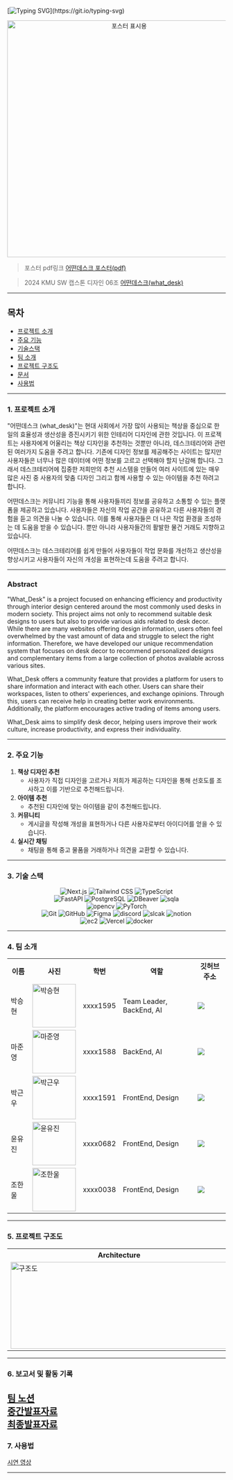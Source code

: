[![Typing SVG](https://readme-typing-svg.demolab.com?font=Fira+Code&pause=1000&color=A16D07&random=false&width=435&lines=%EC%9D%B4+%EC%B1%85%EC%83%81+%EC%96%B4%EB%96%A4%EB%8D%B0%3F+++%EC%96%B4%EB%96%A4%EB%8D%B0%EC%8A%A4%ED%81%AC(what_desk))](https://git.io/typing-svg)

<div align="center">
  <img width="546" alt="포스터 표시용" src="https://github.com/kookmin-sw/capstone-2024-06/assets/54922799/c445134b-ae11-420d-ad6c-b18724115791">
</div>

> 포스터 pdf링크
> <a href="https://github.com/kookmin-sw/capstone-2024-06/files/15373556/default.pdf">어떤데스크 포스터(pdf)</a>

> 2024 KMU SW 캡스톤 디자인 06조
> <a href="https://kookmin-sw.github.io/capstone-2024-06/">어떤데스크(what_desk)</a>


---

## 목차

- [ 프로젝트 소개](#-프로젝트-소개)
- [ 주요 기능](#-주요-기능)
- [ 기술스택](#-기술-스택)
- [ 팀 소개](#-팀-소개)
- [ 프로젝트 구조도](#-프로젝트-구조도)
- [ 문서](#-문서)
- [ 사용법](#-사용법)

---


### 1. 프로젝트 소개
"어떤데스크 (what_desk)"는 현대 사회에서 가장 많이 사용되는 책상을 중심으로 한 일의 효율성과 생산성을 증진시키기 위한 인테리어 디자인에 관한 것입니다. 이 프로젝트는 사용자에게 어울리는 책상 디자인을 추천하는 것뿐만 아니라, 데스크테리어와 관련된 여러가지 도움을 주려고 합니다. 기존에 디자인 정보를 제공해주는 사이트는 많지만 사용자들은 너무나 많은 데이터에 어떤 정보를 고르고 선택해야 할지 난감해 합니다. 그래서 데스크테리어에 집중한 저희만의 추천 시스템을 만들어 여러 사이트에 있는 매우 많은 사진 중 사용자의 맞춤 디자인 그리고 함께 사용할 수 있는 아이템을 추천 하려고 합니다.

어떤데스크는 커뮤니티 기능을 통해 사용자들끼리 정보를 공유하고 소통할 수 있는 플랫폼을 제공하고 있습니다. 사용자들은 자신의 작업 공간을 공유하고 다른 사용자들의 경험을 듣고 의견을 나눌 수 있습니다. 이를 통해 사용자들은 더 나은 작업 환경을 조성하는 데 도움을 받을 수 있습니다. 뿐만 아니라 사용자들간의 활발한 물건 거래도 지향하고 있습니다.
 
어떤데스크는 데스크테리어를 쉽게 만들어 사용자들이 작업 문화를 개선하고 생산성을 향상시키고 사용자들이 자신의 개성을 표현하는데 도움을 주려고 합니다.

---

### Abstract

"What_Desk" is a project focused on enhancing efficiency and productivity through interior design centered around the most commonly used desks in modern society. This project aims not only to recommend suitable desk designs to users but also to provide various aids related to desk decor. While there are many websites offering design information, users often feel overwhelmed by the vast amount of data and struggle to select the right information. Therefore, we have developed our unique recommendation system that focuses on desk decor to recommend personalized designs and complementary items from a large collection of photos available across various sites.

What_Desk offers a community feature that provides a platform for users to share information and interact with each other. Users can share their workspaces, listen to others' experiences, and exchange opinions. Through this, users can receive help in creating better work environments. Additionally, the platform encourages active trading of items among users.

What_Desk aims to simplify desk decor, helping users improve their work culture, increase productivity, and express their individuality.

---

### 2. 주요 기능

  1. **책상 디자인 추천**
      - 사용자가 직접 디자인을 고르거나 저희가 제공하는 디자인을 통해 선호도를 조사하고 이를 기반으로 추천해드립니다.
  2. **아이템 추천**
      - 추천된 디자인에 맞는 아이템을 같이 추천해드립니다.
  3. **커뮤니티**
      - 게시글을 작성해 개성을 표현하거나 다른 사용자로부터 아이디어를 얻을 수 있습니다.
  4. **실시간 채팅**
      - 채팅을 통해 중고 물품을 거래하거나 의견을 교환할 수 있습니다.

----

### 3. 기술 스택

<div align="center"> 
    <img src="https://img.shields.io/badge/Next.JS-000000?style=for-the-badge&logo=next.js&logoColor=white" alt="Next.js">
    <img src="https://img.shields.io/badge/Tailwindcss-06B6D4?style=for-the-badge&logo=Tailwindcss&logoColor=white" alt="Tailwind CSS">
    <img src="https://img.shields.io/badge/typescript-3178c6?style=for-the-badge&logo=TypeScript&logoColor=white" alt="TypeScript"><br>
    <img src="https://img.shields.io/badge/fastapi-009688?style=for-the-badge&logo=fastapi&logoColor=white" alt="FastAPI">
    <img src="https://img.shields.io/badge/postgresql-4169e1?style=for-the-badge&logo=postgresql&logoColor=white" alt="PostgreSQL">
  <img src="https://img.shields.io/badge/dbeaver-382923?style=for-the-badge&logo=dbeaver&logoColor=white" alt="DBeaver">
    <img src="https://img.shields.io/badge/sqlalchemy-d71f00?style=for-the-badge&logo=sqlalchemy&logoColor=white" alt="sqla"><br>
    <img src="https://img.shields.io/badge/opencv-5C3EE8?style=for-the-badge&logo=opencv&logoColor=white" alt="opencv">
    <img src="https://img.shields.io/badge/pytorch-EE4C2C?style=for-the-badge&logo=pytorch&logoColor=white" alt="PyTorch"><br>
    <img src="https://img.shields.io/badge/git-F05032?style=for-the-badge&logo=git&logoColor=white" alt="Git">
    <img src="https://img.shields.io/badge/github-181717?style=for-the-badge&logo=GitHub&logoColor=white" alt="GitHub">
    <img src="https://img.shields.io/badge/Figma-f24e1e?style=for-the-badge&logo=Figma&logoColor=white" alt="Figma">
    <img src="https://img.shields.io/badge/Discord-5865f2?style=for-the-badge&logo=Discord&logoColor=white" alt="discord">
    <img src="https://img.shields.io/badge/Slack-4A154B?style=for-the-badge&logo=slack&logoColor=white" alt="slcak">
    <img src="https://img.shields.io/badge/notion-000000?style=for-the-badge&logo=Notion&logoColor=white" alt="notion"><br>
    <img src="https://img.shields.io/badge/AWS_EC2-FF9900?style=for-the-badge&logo=amazonec2&logoColor=white" alt="ec2">
    <img src="https://img.shields.io/badge/Vercel-000000?style=for-the-badge&logo=Vercel&logoColor=white" alt="Vercel">
    <img src="https://img.shields.io/badge/Docker-2496ED?style=for-the-badge&logo=Docker&logoColor=white" alt="docker">
</div>


---

### 4. 팀 소개

<table align="center">
  <tr>
    <th>이름</th>
    <th>사진</th>
    <th>학번</th>
    <th>역할</th>
    <th>깃허브 주소</th>
  </tr>
  <tr>
    <td>박승현</td>
    <td><img src="https://github.com/kookmin-sw/capstone-2024-06/assets/54922799/1eedf542-55f7-408e-9916-72a3457b0795" alt="박승현" width="100" height="100"></td>
    <td>xxxx1595</td>
    <td>Team Leader, BackEnd, AI</td>
    <td><a href="https://github.com/gustmdqkr321"><img src="https://img.shields.io/badge/github-181717?style=for-the-badge&logo=github&logoColor=white"></a></td>
  </tr>
  <tr>
    <td>마준영</td>
    <td><img src="https://github.com/kookmin-sw/capstone-2024-06/assets/54922799/0f98c7ab-bca7-4943-9ddf-661e7b2b0cf6" alt="마준영" width="100" height="100"></td>
    <td>xxxx1588</td>
    <td>BackEnd, AI</td>
    <td><a href="https://github.com/joonyoung1"><img src="https://img.shields.io/badge/github-181717?style=for-the-badge&logo=github&logoColor=white"></a></td>
  </tr>
  <tr>
    <td>박근우</td>
    <td><img src="https://github.com/kookmin-sw/capstone-2024-06/assets/54922799/3d87db83-46b0-4db3-a9f2-9687ffbee33e" alt="박근우" width="100" height="100"></td>
    <td>xxxx1591</td>
    <td>FrontEnd, Design</td>
    <td><a href="https://github.com/YouSungBlade"><img src="https://img.shields.io/badge/github-181717?style=for-the-badge&logo=github&logoColor=white"></a></td>
  </tr>
  <tr>
    <td>윤유진</td>
    <td><img src="https://github.com/kookmin-sw/capstone-2024-06/assets/54922799/75f50039-8ec4-4dd8-852c-5d28ab497e4f" alt="윤유진" width="100" height="100"></td>
    <td>xxxx0682</td>
    <td>FrontEnd, Design</td>
    <td><a href="https://github.com/yujin8731"><img src="https://img.shields.io/badge/github-181717?style=for-the-badge&logo=github&logoColor=white"></a></td>
  </tr>
  <tr>
    <td>조한울</td>
    <td><img src="https://github.com/kookmin-sw/capstone-2024-06/assets/54922799/70ef9add-f364-4f7e-9766-076bd1db979c" alt="조한울" width="100" height="100"></td>
    <td>xxxx0038</td>
    <td>FrontEnd, Design</td>
    <td><a href="https://github.com/3809271"><img src="https://img.shields.io/badge/github-181717?style=for-the-badge&logo=github&logoColor=white"></a></td>
  </tr>
</table>


---

### 5. 프로젝트 구조도

<table align="center">
    <tr>
        <th>Architecture</th>
        <th>Use Case</th>
        <th>ERD</th>
    </tr>
    <tr>
        <td><img src="https://github.com/kookmin-sw/capstone-2024-06/assets/54922799/f76c6b8a-09a3-40ae-90dc-dafba99d68d7" alt="구조도" width="500" height="200"></td>
        <td><img src="https://github.com/kookmin-sw/capstone-2024-06/assets/54922799/29961234-537f-4da4-ac51-7e44eea1eb64" alt="Use Case" width="500" height="200"></td>
        <td><img src="https://github.com/kookmin-sw/capstone-2024-06/assets/54922799/09902c12-f908-4026-8ea4-54d64b65d9e9" alt="ERD" width="500" height="200"></td>
    </tr>
</table>


---

### 6. 보고서 및 활동 기록

<a href="https://www.notion.so/ca0573a611e843218cf85eff7d14bd6a?pvs=4">팀 노션</a><br>
<a href="https://drive.google.com/drive/folders/1zog5XhqHQVDgI3lmMYcss9qFbO88FDZJ?usp=drive_link">중간발표자료</a><br>
<a href="https://drive.google.com/drive/folders/1PIEs6FPnuhyzRXx4TUhYroRguS8A2Vgu?usp=drive_link">최종발표자료</a>
---
### 7. 사용법

<a href="https://drive.google.com/file/d/1LrOlDRCLbzYnOXvMmoTAbdmzO8eekoAE/view?usp=drive_link">시연 영상</a><br>

---
